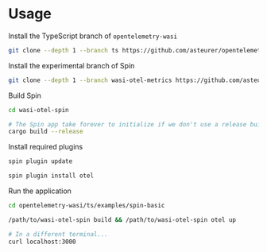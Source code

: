 # Usage
Install the TypeScript branch of `opentelemetry-wasi`
```bash
git clone --depth 1 --branch ts https://github.com/asteurer/opentelemetry-wasi.git
```

Install the experimental branch of Spin
```bash
git clone --depth 1 --branch wasi-otel-metrics https://github.com/asteurer/spin.git wasi-otel-spin
```

Build Spin
```bash
cd wasi-otel-spin

# The Spin app take forever to initialize if we don't use a release build
cargo build --release
```

Install required plugins
```bash
spin plugin update

spin plugin install otel
```

Run the application
```bash
cd opentelemetry-wasi/ts/examples/spin-basic

/path/to/wasi-otel-spin build && /path/to/wasi-otel-spin otel up

# In a different terminal...
curl localhost:3000
```